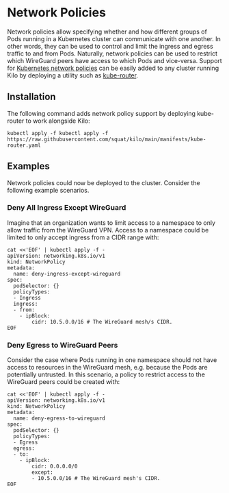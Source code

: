 # Network Policies

Network policies allow specifying whether and how different groups of Pods running in a Kubernetes cluster can communicate with one another.
In other words, they can be used to control and limit the ingress and egress traffic to and from Pods.
Naturally, network policies can be used to restrict which WireGuard peers have access to which Pods and vice-versa.
Support for [Kubernetes network policies](https://kubernetes.io/docs/concepts/services-networking/network-policies/) can be easily added to any cluster running Kilo by deploying a utility such as [kube-router](https://github.com/cloudnativelabs/kube-router).

## Installation

The following command adds network policy support by deploying kube-router to work alongside Kilo:

```shell
kubectl apply -f kubectl apply -f https://raw.githubusercontent.com/squat/kilo/main/manifests/kube-router.yaml
```

## Examples

Network policies could now be deployed to the cluster.
Consider the following example scenarios.

### Deny All Ingress Except WireGuard

Imagine that an organization wants to limit access to a namespace to only allow traffic from the WireGuard VPN.
Access to a namespace could be limited to only accept ingress from a CIDR range with:

```shell
cat <<'EOF' | kubectl apply -f -
apiVersion: networking.k8s.io/v1
kind: NetworkPolicy
metadata:
  name: deny-ingress-except-wireguard
spec:
  podSelector: {}
  policyTypes:
  - Ingress
  ingress:
  - from:
    - ipBlock:
        cidr: 10.5.0.0/16 # The WireGuard mesh/s CIDR.
EOF
```

### Deny Egress to WireGuard Peers

Consider the case where Pods running in one namespace should not have access to resources in the WireGuard mesh, e.g. because the Pods are potentially untrusted.
In this scenario, a policy to restrict access to the WireGuard peers could be created with:

```shell
cat <<'EOF' | kubectl apply -f -
apiVersion: networking.k8s.io/v1
kind: NetworkPolicy
metadata:
  name: deny-egress-to-wireguard
spec:
  podSelector: {}
  policyTypes:
  - Egress
  egress:
  - to:
    - ipBlock:
        cidr: 0.0.0.0/0
        except:
        - 10.5.0.0/16 # The WireGuard mesh's CIDR.
EOF
```
